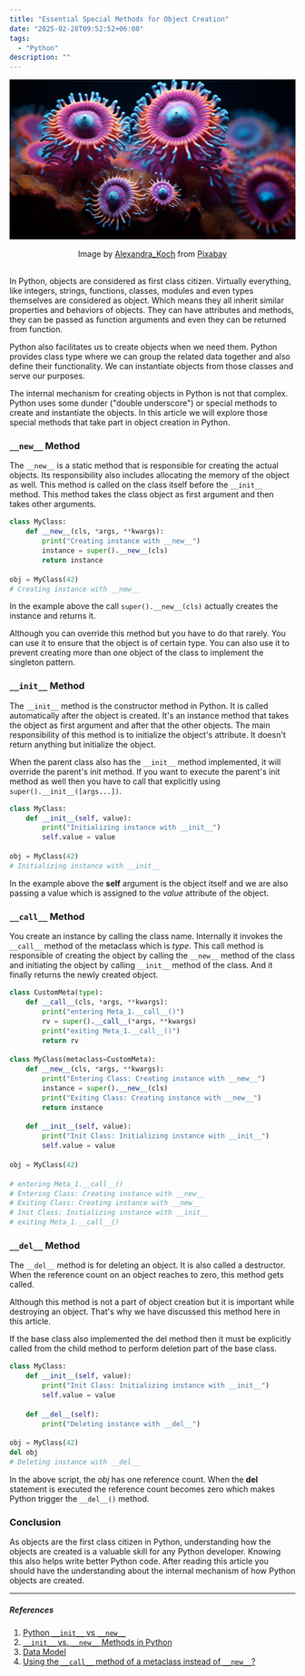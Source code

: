 ```yaml
---
title: "Essential Special Methods for Object Creation"
date: "2025-02-28T09:52:52+06:00"
tags:
  - "Python"
description: ""
---
```


![Essential Special Methods for Object Creation](essential-special-methods-for-objects-creation.png "Essential Special Methods for Object Creation")
<center>
Image by <a href="https://pixabay.com/users/alexandra_koch-621802/?utm_source=link-attribution&utm_medium=referral&utm_campaign=image&utm_content=8623039">Alexandra_Koch</a> from <a href="https://pixabay.com//?utm_source=link-attribution&utm_medium=referral&utm_campaign=image&utm_content=8623039">Pixabay</a>
</center>

<br>

In Python, objects are considered as first class citizen. Virtually everything, like integers, strings, functions, classes, modules and even types themselves are considered as object. Which means they all inherit similar properties and behaviors of objects. They can have attributes and methods, they can be passed as function arguments and even they can be returned from function.

Python also facilitates us to create objects when we need them. Python provides class type where we can group the related data together and also define their functionality. We can instantiate objects from those classes and serve our purposes. 

The internal mechanism for creating objects in Python is not that complex. Python uses some dunder ("double underscore") or special methods to create and instantiate the objects. In this article we will explore those special methods that take part in object creation in Python.

### `__new__` Method
The `__new__` is a static method that is responsible for creating the actual objects. Its responsibility also includes allocating the memory of the object as well. This method is called on the class itself before the `__init__` method. This method takes the class object as first argument and then takes other arguments. 

```python
class MyClass:
    def __new__(cls, *args, **kwargs):
        print("Creating instance with __new__")
        instance = super().__new__(cls)
        return instance

obj = MyClass(42)
# Creating instance with __new__
```
In the example above the call `super().__new__(cls)` actually creates the instance and returns it. 

Although you can override this method but you have to do that rarely. You can use it to ensure that the object is of certain type. You can also use it to prevent creating more than one object of the class to implement the singleton pattern.

### `__init__` Method
The `__init__` method is the constructor method in Python. It is called automatically after the object is created. It's an instance method that takes the object as first argument and after that the other objects. The main responsibility of this method is to initialize the object's attribute. It doesn't return anything but initialize the object.

When the parent class also has the `__init__` method implemented, it will override the parent's init method. If you want to execute the parent's init method as well then you have to call that explicitly using `super().__init__([args...])`.

```python
class MyClass:
    def __init__(self, value):
        print("Initializing instance with __init__")
        self.value = value

obj = MyClass(42)
# Initializing instance with __init__
```
In the example above the **self** argument is the object itself and we are also passing a value which is assigned to the *value* attribute of the object.

### `__call__` Method
You create an instance by calling the class name. Internally it invokes the `__call__` method of the metaclass which is *type*. This call method is responsible of creating the object by calling the `__new__` method of the class and initiating the object by calling `__init__` method of the class. And it finally returns the newly created object.

```python
class CustomMeta(type):
    def __call__(cls, *args, **kwargs):
        print("entering Meta_1.__call__()")
        rv = super().__call__(*args, **kwargs)
        print("exiting Meta_1.__call__()")
        return rv

class MyClass(metaclass=CustomMeta):
    def __new__(cls, *args, **kwargs):
        print("Entering Class: Creating instance with __new__")
        instance = super().__new__(cls)
        print("Exiting Class: Creating instance with __new__")
        return instance

    def __init__(self, value):
        print("Init Class: Initializing instance with __init__")
        self.value = value

obj = MyClass(42)

# entering Meta_1.__call__()
# Entering Class: Creating instance with __new__
# Exiting Class: Creating instance with __new__
# Init Class: Initializing instance with __init__
# exiting Meta_1.__call__()
```

### `__del__` Method
The `__del__` method is for deleting an object. It is also called a destructor. When the reference count on an object reaches to zero, this method gets called. 

Although this method is not a part of object creation but it is important while destroying an object. That's why we have discussed this method here in this article.

If the base class also implemented the del method then it must be explicitly called from the child method to perform deletion part of the base class. 
```python
class MyClass:
    def __init__(self, value):
        print("Init Class: Initializing instance with __init__")
        self.value = value

    def __del__(self):
        print("Deleting instance with __del__")

obj = MyClass(42)
del obj
# Deleting instance with __del__
```

In the above script, the *obj* has one reference count. When the **del** statement is executed the reference count becomes zero which makes Python trigger the `__del__()` method.

### Conclusion
As objects are the first class citizen in Python, understanding how the objects are created is a valuable skill for any Python developer. Knowing this also helps write better Python code. After reading this article you should have the understanding about the internal mechanism of how Python objects are created.

---

##### References
1. [Python `__init__` vs `__new__`](https://www.geeksforgeeks.org/python-init-vs-new/)
2. [`__init__` vs. `__new__` Methods in Python](https://builtin.com/data-science/new-python)
3. [Data Model](https://docs.python.org/3/reference/datamodel.html#basic-customization)
4. [Using the `__call__` method of a metaclass instead of `__new__`?](https://stackoverflow.com/a/39363704/6427186)
